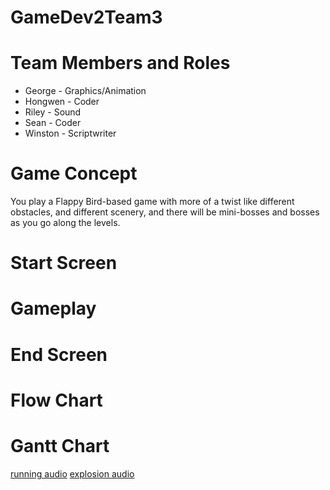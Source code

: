 # GameDev2Team3

# Team Members and Roles
* George - Graphics/Animation
* Hongwen - Coder
* Riley - Sound
* Sean - Coder
* Winston - Scriptwriter
  
# Game Concept
You play a Flappy Bird-based game with more of a twist like different obstacles, and different scenery, and there will be mini-bosses and bosses as you go along the levels.
# Start Screen
# Gameplay
# End Screen
# Flow Chart
# Gantt Chart

[running audio](https://github.com/seanroberts216/GameDev2Team3/blob/main/assets/running-on-concrete-268478.mp3)
[explosion audio](https://github.com/seanroberts216/GameDev2Team3/blob/main/assets/explosion-91872.mp3)
